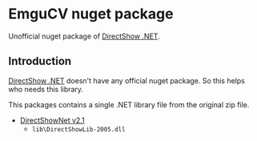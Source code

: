 # EmguCV nuget package
Unofficial nuget package of [DirectShow .NET](https://directshownet.sourceforge.net/).

## Introduction
[DirectShow .NET](https://directshownet.sourceforge.net/) doesn't have any official nuget package. So this helps who needs this library.

This packages contains a single .NET library file from the original zip file.
- [DirectShowNet v2.1](https://sourceforge.net/projects/directshownet/files/DirectShowNET/v2.1/)
  - `lib\DirectShowLib-2005.dll`
